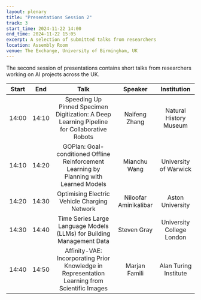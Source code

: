 ```yaml
---
layout: plenary
title: "Presentations Session 2"
track: 3
start_time: 2024-11-22 14:00
end_time: 2024-11-22 15:05
excerpt: A selection of submitted talks from researchers
location: Assembly Room
venue: The Exchange, University of Birmingham, UK
---
```



The second session of presentations contains short talks from researchers working on AI projects across the UK.

| Start   | End    | Talk                                                                                           | Speaker                | Institution |
|  :----: | :----: |   :----:                                                                                       |   :----:               |   :----:    |
| 14:00   | 14:10  | Speeding Up Pinned Specimen Digitization: A Deep Learning Pipeline for Collaborative Robots    | Naifeng	Zhang          | Natural History Museum    |
| 14:10   | 14:20  | GOPlan: Goal-conditioned Offline Reinforcement Learning by Planning with Learned Models        | Mianchu	Wang           | University of Warwick     |
| 14:20   | 14:30  | Optimising Electric Vehicle Charging Network               | Niloofar Aminikalibar  | Aston University          |
| 14:30   | 14:40  | Time Series Large Language Models (LLMs) for Building Management Data                          | Steven Gray            | University College London |
| 14:40   | 14:50  | Affinity-VAE: Incorporating Prior Knowledge in Representation Learning from Scientific Images  | Marjan Famili          | Alan Turing Institute     |
